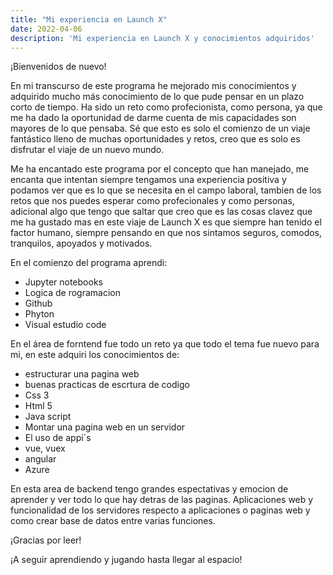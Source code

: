 ```yaml
---
title: "Mi experiencia en Launch X"
date: 2022-04-06
description: 'Mi experiencia en Launch X y conocimientos adquiridos'
---
```


¡Bienvenidos de nuevo!

En mi transcurso de este programa he mejorado mis conocimientos y adquirido mucho más conocimiento de lo que pude 
pensar en un plazo corto de tiempo. Ha sido un reto como profecionista, como persona, ya que me ha dado la oportunidad
de darme cuenta de mis capacidades son mayores de lo que pensaba. Sé que esto es solo el comienzo de un viaje fantástico
lleno de muchas oportunidades y retos, creo que es solo es disfrutar el viaje de un nuevo mundo.

Me ha encantado este programa por el concepto que han manejado, me encanta que intentan siempre tengamos una experiencia 
positiva y podamos ver que es lo que se necesita en el campo laboral, tambien de los retos que nos puedes esperar como
profecionales y como personas, adicional algo que tengo que saltar que creo que es las cosas clavez que me ha gustado mas en 
este viaje de Launch X es que siempre han tenido el factor humano, siempre pensando en que nos sintamos seguros, comodos, 
tranquilos, apoyados y motivados.

En el comienzo del programa aprendi:
- Jupyter notebooks
- Logica de rogramacion
- Github
- Phyton
- Visual estudio code

En el área de forntend fue todo un reto ya que todo el tema fue nuevo para mi, en este adquiri los conocimientos de:

- estructurar una pagina web
- buenas practicas de escrtura de codigo
- Css 3
- Html 5
- Java script
- Montar una pagina web en un servidor
- El uso de  appi´s
- vue, vuex
- angular
- Azure

En esta area de backend tengo grandes espectativas y emocion de aprender y ver todo lo que hay detras de las paginas.
Aplicaciones web y funcionalidad de los servidores respecto a aplicaciones o paginas web y como crear base de datos entre
varias funciones.

¡Gracias por leer!

¡A seguir aprendiendo y jugando hasta llegar al espacio!





